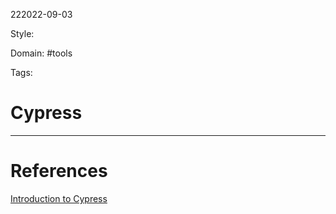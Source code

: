 222022-09-03

Style: 

Domain: #tools 

Tags:

# Cypress





___
# References
[Introduction to Cypress](https://testautomationu.applitools.com/cypress-tutorial/)
